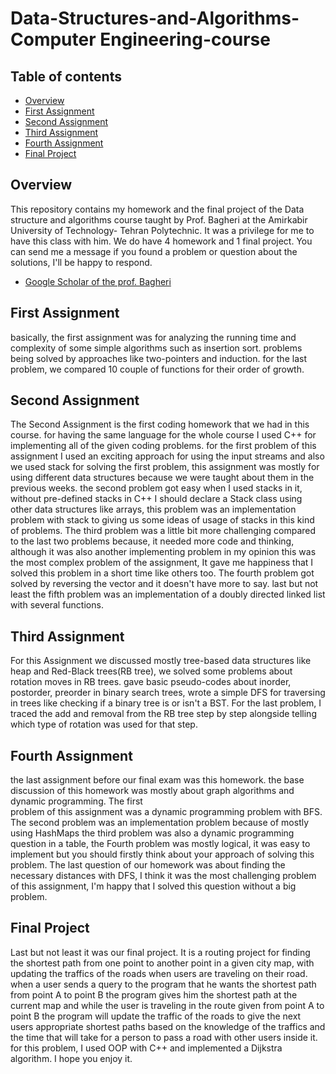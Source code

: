 # Data-Structures-and-Algorithms-Computer Engineering-course

## Table of contents
- [Overview](#Overview)
- [First Assignment](#First-Assignment)
- [Second Assignment](#Second-Assignment)
- [Third Assignment](#Third-Assignment)
- [Fourth Assignment](#Fourth-Assignment)
- [Final Project](#Final-Project)

## Overview
  This repository contains my homework and the final project of the Data structure and algorithms course taught by Prof. Bagheri 
  at the Amirkabir University of Technology- Tehran Polytechnic.
  It was a privilege for me to have this class with him. We do have 4 homework and 1 final project. You can send me a message if you found a problem or question about the solutions, I'll be happy to respond.
- [Google Scholar of the prof. Bagheri](https://scholar.google.com/citations?user=MYvL3dMAAAAJ&hl=en)


## First Assignment
  basically, the first assignment was for analyzing the running time and complexity of some simple algorithms such as insertion sort. problems being solved by approaches like 
  two-pointers and induction. for the last problem, we compared 10 couple of functions for their order of growth.

## Second Assignment 
  The Second Assignment is the first coding homework that we had in this course. for having the same language for the whole course I used C++ for implementing all of the 
  given coding problems. for the first problem of this assignment I used an exciting approach for using the input streams and also we used stack for solving the first 
  problem, this assignment was mostly for using different data structures because we were taught about them in the previous weeks. the second problem got easy when I used 
  stacks in it, without pre-defined stacks in C++ I should declare a Stack class using other data structures like arrays, this problem was an implementation problem with 
  stack to giving us some ideas of usage of stacks in this kind of problems. The third problem was a little bit more challenging compared to the last two problems because, it 
  needed more code and thinking, although it was also another implementing problem in my opinion this was the most complex problem of the assignment, It gave me happiness 
  that I solved this problem in a short time like others too. The fourth problem got solved by reversing the vector and it doesn't have more to say. last but not least the 
  fifth problem was an implementation of a doubly directed linked list with several functions.

## Third Assignment
  For this Assignment we discussed mostly tree-based data structures like heap and Red-Black trees(RB tree), we solved some problems about rotation moves in RB trees.
  gave basic pseudo-codes about inorder, postorder, preorder in binary search trees, wrote a simple DFS for traversing in trees like checking if a binary tree is or isn't a 
  BST. For the last problem, I traced the add and removal from the RB tree step by step alongside telling which type of rotation was used for that step.

## Fourth Assignment
  the last assignment before our final exam was this homework. the base discussion of this homework was mostly about graph algorithms and dynamic programming. The first  
  problem of this assignment was a dynamic programming problem with BFS. The second problem was an implementation problem because of mostly using HashMaps the third problem 
  was also a dynamic programming question in a table, the Fourth problem was mostly logical, it was easy to implement but you should firstly think about your approach of 
  solving this problem. The last question of our homework was about finding the necessary distances with DFS, I think it was the most challenging problem of this assignment, 
  I'm happy that I solved this question without a big problem.
  
## Final Project
  Last but not least it was our final project. It is a routing project for finding the shortest path from one point to another point in a given city map, with updating the 
  traffics of the roads when users are traveling on their road. when a user sends a query to the program that he wants the shortest path from point A to point B the program 
  gives him the shortest path at the current map and while the user is traveling in the route given from point A to point B the program will update the traffic of the roads 
  to give the next users appropriate shortest paths based on the knowledge of the traffics and the time that will take for a person to pass a road with other users inside it. 
  for this problem, I used OOP with C++ and implemented a Dijkstra algorithm. I hope you enjoy it.
